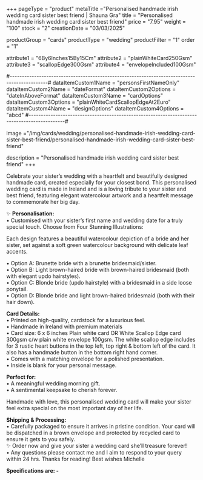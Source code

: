 +++
pageType = "product"
metaTitle ="Personalised handmade irish wedding card sister best friend | Shauna Gra"
title = "Personalised handmade irish wedding card sister best friend"
price = "7.95"
weight = "100"
stock = "2"
creationDate = "03/03/2025"
 
productGroup = "cards"
productType = "wedding"
productFilter = "1"
order = "1"
 
attribute1 = "6By6Inches15By15Cm" 
attribute2 = "plainWhiteCard250Gsm" 
attribute3 = "scallopEdge300Gsm" 
attribute4 = "envelopeIncluded100Gsm" 
 
#---------------------------------------------------------------------------------------------#
dataItemCustom1Name = "personsFirstNameOnly" 
dataItemCustom2Name = "dateFormat"
dataItemCustom2Options = "dateInAboveFormat"
dataItemCustom3Name = "cardOptions" 
dataItemCustom3Options = "plainWhiteCardScallopEdgeAt2Euro" 
dataItemCustom4Name = "designOptions" 
dataItemCustom4Options = "abcd" 
#---------------------------------------------------------------------------------------------#
 
image ="/img/cards/wedding/personalised-handmade-irish-wedding-card-sister-best-friend/personalised-handmade-irish-wedding-card-sister-best-friend"
 
description = "Personalised handmade irish wedding card sister best friend"
+++

Celebrate your sister’s wedding with a heartfelt and beautifully designed handmade card, created especially for your closest bond. This personalised wedding card is made in Ireland and is a loving tribute to your sister and best friend, featuring elegant watercolour artwork and a heartfelt message to commemorate her big day.

✨ **Personalisation:**\
• Customised with your sister’s first name and wedding date for a truly special touch.
Choose from Four Stunning Illustrations:

Each design features a beautiful watercolour depiction of a bride and her sister, set against a soft green watercolour background with delicate leaf accents.

• Option A: Brunette bride with a brunette bridesmaid/sister.\
• Option B: Light brown-haired bride with brown-haired bridesmaid (both with elegant updo hairstyles).\
• Option C: Blonde bride (updo hairstyle) with a bridesmaid in a side loose ponytail.\
• Option D: Blonde bride and light brown-haired bridesmaid (both with their hair down).

**Card Details:**\
• Printed on high-quality, cardstock for a luxurious feel.\
• Handmade in Ireland with premium materials\
• Card size: 6 x 6 inches Plain white card OR White Scallop Edge card 300gsm c/w plain white envelope 100gsm. The white scallop edge includes for 3 rustic heart buttons in the top left, top right & bottom left of the card. It also has a handmade button in the bottom right hand corner.\
• Comes with a matching envelope for a polished presentation.\
• Inside is blank for your personal message.

**Perfect for:**\
• A meaningful wedding morning gift.\
• A sentimental keepsake to cherish forever.

Handmade with love, this personalised wedding card will make your sister feel extra special on the most important day of her life.

**Shipping & Processing:**\
• Carefully packaged to ensure it arrives in pristine condition. Your card will be dispatched in a brown envelope and protected by recycled card to ensure it gets to you safely.\
✨ Order now and give your sister a wedding card she’ll treasure forever!\
• Any questions please contact me and I aim to respond to your query within 24 hrs. Thanks for reading! Best wishes Michelle

**Specifications are: -**

